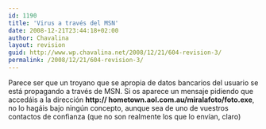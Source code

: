 ```yaml
---
id: 1190
title: 'Virus a través del MSN'
date: 2008-12-21T23:44:18+02:00
author: Chavalina
layout: revision
guid: http://www.wp.chavalina.net/2008/12/21/604-revision-3/
permalink: /2008/12/21/604-revision-3/
---
```

Parece ser que un troyano que se apropia de datos bancarios del usuario se está propagando a través de MSN. Si os aparece un mensaje pidiendo que accedáis a la direcci&oacute;n **http:// hometown.aol.com.au/miralafoto/foto.exe**, no lo hagáis bajo ning&uacute;n concepto, aunque sea de uno de vuestros contactos de confianza (que no son realmente los que lo env&iacute;an, claro)